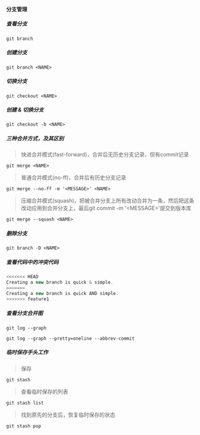 #### 分支管理

##### 查看分支

``` base
git branch
```

##### 创建分支

``` base
git branch <NAME>
```

##### 切换分支

``` base
git checkout <NAME>
```

##### 创建 & 切换分支

``` base
git checkout -b <NAME>
```

##### 三种合并方式，及其区别

> 快进合并模式(fast-forward)，合并后无历史分支记录，但有commit记录

``` base
git merge <NAME>
```

> 普通合并模式(no-ff)，合并后有历史分支记录

``` base
git merge --no-ff -m '<MESSAGE>' <NAME>
```

> 压缩合并模式(squash)，把被合并分支上所有改动合并为一条，然后把这条改动应用到合并分支上，最后git commit -m '\<MESSAGE\>'提交到版本库

``` base
git merge --squash <NAME>
```

##### 删除分支

``` base
git branch -D <NAME>
```

##### 查看代码中的冲突代码

``` javascript
<<<<<<< HEAD
Creating a new branch is quick & simple.
=======
Creating a new branch is quick AND simple.
>>>>>>> feature1
```

##### 查看分支合并图

``` base
git log --graph
```

``` base
git log --graph --pretty=oneline --abbrev-commit
```

##### 临时保存手头工作

> 保存
``` base
git stash
```

> 查看临时保存的列表
``` base
git stash list
```

> 找到原先的分支后，恢复临时保存的状态
``` base
git stash pop
```
